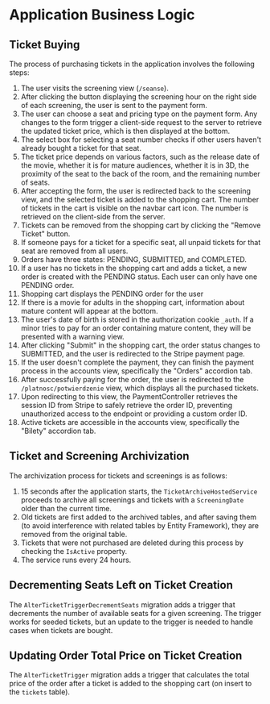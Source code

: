 # Application Business Logic

## Ticket Buying

The process of purchasing tickets in the application involves the following steps:

1. The user visits the screening view (`/seanse`).
2. After clicking the button displaying the screening hour on the right side of each screening, the user is sent to the payment form.
3. The user can choose a seat and pricing type on the payment form. Any changes to the form trigger a client-side request to the server to retrieve the updated ticket price, which is then displayed at the bottom.
4. The select box for selecting a seat number checks if other users haven't already bought a ticket for that seat.
5. The ticket price depends on various factors, such as the release date of the movie, whether it is for mature audiences, whether it is in 3D, the proximity of the seat to the back of the room, and the remaining number of seats.
6. After accepting the form, the user is redirected back to the screening view, and the selected ticket is added to the shopping cart. The number of tickets in the cart is visible on the navbar cart icon. The number is retrieved on the client-side from the server.
7. Tickets can be removed from the shopping cart by clicking the "Remove Ticket" button.
8. If someone pays for a ticket for a specific seat, all unpaid tickets for that seat are removed from all users.
9. Orders have three states: PENDING, SUBMITTED, and COMPLETED.
10. If a user has no tickets in the shopping cart and adds a ticket, a new order is created with the PENDING status. Each user can only have one PENDING order.
11. Shopping cart displays the PENDING order for the user
12. If there is a movie for adults in the shopping cart, information about mature content will appear at the bottom.
13. The user's date of birth is stored in the authorization cookie `_auth`. If a minor tries to pay for an order containing mature content, they will be presented with a warning view.
14. After clicking "Submit" in the shopping cart, the order status changes to SUBMITTED, and the user is redirected to the Stripe payment page.
15. If the user doesn't complete the payment, they can finish the payment process in the accounts view, specifically the "Orders" accordion tab.
16. After successfully paying for the order, the user is redirected to the `/platnosc/potwierdzenie` view, which displays all the purchased tickets.
17. Upon redirecting to this view, the PaymentController retrieves the session ID from Stripe to safely retrieve the order ID, preventing unauthorized access to the endpoint or providing a custom order ID.
18. Active tickets are accessible in the accounts view, specifically the "Bilety" accordion tab.

## Ticket and Screening Archivization

The archivization process for tickets and screenings is as follows:

1. 15 seconds after the application starts, the `TicketArchiveHostedService` proceeds to archive all screenings and tickets with a `ScreeningDate` older than the current time.
2. Old tickets are first added to the archived tables, and after saving them (to avoid interference with related tables by Entity Framework), they are removed from the original table.
3. Tickets that were not purchased are deleted during this process by checking the `IsActive` property.
4. The service runs every 24 hours.

## Decrementing Seats Left on Ticket Creation

The `AlterTicketTriggerDecrementSeats` migration adds a trigger that decrements the number of available seats for a given screening. The trigger works for seeded tickets, but an update to the trigger is needed to handle cases when tickets are bought.

## Updating Order Total Price on Ticket Creation

The `AlterTicketTrigger` migration adds a trigger that calculates the total price of the order after a ticket is added to the shopping cart (on insert to the `tickets` table).
